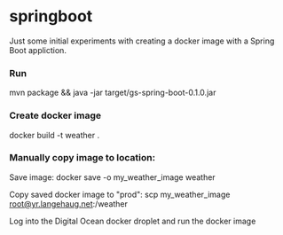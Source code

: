 # springboot

Just some initial experiments with creating a docker image with a Spring Boot appliction.

### Run
mvn package && java -jar target/gs-spring-boot-0.1.0.jar

### Create docker image
docker build -t weather .

### Manually copy image to location:

Save image: docker save -o my_weather_image weather

Copy saved docker image to "prod": scp my_weather_image root@yr.langehaug.net:/weather

Log into the Digital Ocean docker droplet and run the docker image

